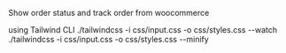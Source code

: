 Show order status and track order from woocommerce


using Tailwind CLI
./tailwindcss -i css/input.css -o css/styles.css --watch
./tailwindcss -i css/input.css -o css/styles.css --minify